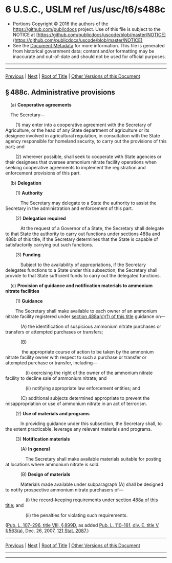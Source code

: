 ---
---

# 6 U.S.C., USLM ref /us/usc/t6/s488c

* Portions Copyright © 2016 the authors of the https://github.com/publicdocs project.
  Use of this file is subject to the NOTICE at [https://github.com/publicdocs/uscode/blob/master/NOTICE](https://github.com/publicdocs/uscode/blob/master/NOTICE)
* See the [Document Metadata](././../../../../../..//README.md) for more information.
  This file is generated from historical government data; content and/or formatting may be inaccurate and out-of-date and should not be used for official purposes.

----------
----------

[Previous](./../../../../../..//us/usc/t6/ch1/schVIII/ptJ/m__us_usc_t6_s488b.md) | [Next](./../../../../../..//us/usc/t6/ch1/schVIII/ptJ/m__us_usc_t6_s488d.md) | [Root of Title](./../../../../../../) | [Other Versions of this Document](https://publicdocs.github.io/go/links?ns=uslm&ref=%2Fus%2Fusc%2Ft6%2Fs488c)

## § 488c. Administrative provisions

    (a) __Cooperative agreements__ 

    The Secretary—

        (1) may enter into a cooperative agreement with the Secretary of Agriculture, or the head of any State department of agriculture or its designee involved in agricultural regulation, in consultation with the State agency responsible for homeland security, to carry out the provisions of this part; and

        (2) wherever possible, shall seek to cooperate with State agencies or their designees that oversee ammonium nitrate facility operations when seeking cooperative agreements to implement the registration and enforcement provisions of this part.

    (b) __Delegation__ 

        (1) __Authority__ 

            The Secretary may delegate to a State the authority to assist the Secretary in the administration and enforcement of this part.

        (2) __Delegation required__ 

            At the request of a Governor of a State, the Secretary shall delegate to that State the authority to carry out functions under sections 488a and 488b of this title, if the Secretary determines that the State is capable of satisfactorily carrying out such functions.

        (3) __Funding__ 

            Subject to the availability of appropriations, if the Secretary delegates functions to a State under this subsection, the Secretary shall provide to that State sufficient funds to carry out the delegated functions.

    (c) __Provision of guidance and notification materials to ammonium nitrate facilities__ 

        (1) __Guidance__ 

        The Secretary shall make available to each owner of an ammonium nitrate facility registered under [section 488a(c)(1) of this title][/us/usc/t6/s488a/c/1] guidance on—

            (A) the identification of suspicious ammonium nitrate purchases or transfers or attempted purchases or transfers;

            (B)

             the appropriate course of action to be taken by the ammonium nitrate facility owner with respect to such a purchase or transfer or attempted purchase or transfer, including—

                (i) exercising the right of the owner of the ammonium nitrate facility to decline sale of ammonium nitrate; and

                (ii) notifying appropriate law enforcement entities; and

            (C) additional subjects determined appropriate to prevent the misappropriation or use of ammonium nitrate in an act of terrorism.

        (2) __Use of materials and programs__ 

            In providing guidance under this subsection, the Secretary shall, to the extent practicable, leverage any relevant materials and programs.

        (3) __Notification materials__ 

            (A) __In general__ 

                The Secretary shall make available materials suitable for posting at locations where ammonium nitrate is sold.

            (B) __Design of materials__ 

            Materials made available under subparagraph (A) shall be designed to notify prospective ammonium nitrate purchasers of—

                (i) the record-keeping requirements under [section 488a of this title][/us/usc/t6/s488a]; and

                (ii) the penalties for violating such requirements.

([Pub. L. 107–296, title VIII, § 899D][/us/pl/107/296/s899D], as added [Pub. L. 110–161, div. E, title V, § 563(a)][/us/pl/110/161/s563/a], Dec. 26, 2007, [121 Stat. 2087][/us/stat/121/2087].)

----------

[Previous](./../../../../../..//us/usc/t6/ch1/schVIII/ptJ/m__us_usc_t6_s488b.md) | [Next](./../../../../../..//us/usc/t6/ch1/schVIII/ptJ/m__us_usc_t6_s488d.md) | [Root of Title](./../../../../../../) | [Other Versions of this Document](https://publicdocs.github.io/go/links?ns=uslm&ref=%2Fus%2Fusc%2Ft6%2Fs488c)

----------
----------

[/us/usc/t6/s488a/c/1]: https://publicdocs.github.io/go/links?ns=uslm&ref=%2Fus%2Fusc%2Ft6%2Fs488a%2Fc%2F1
[/us/usc/t6/s488a]: https://publicdocs.github.io/go/links?ns=uslm&ref=%2Fus%2Fusc%2Ft6%2Fs488a
[/us/pl/107/296/s899D]: https://publicdocs.github.io/go/links?ns=uslm&ref=%2Fus%2Fpl%2F107%2F296%2Fs899D
[/us/pl/110/161/s563/a]: https://publicdocs.github.io/go/links?ns=uslm&ref=%2Fus%2Fpl%2F110%2F161%2Fs563%2Fa
[/us/stat/121/2087]: https://publicdocs.github.io/go/links?ns=uslm&ref=%2Fus%2Fstat%2F121%2F2087


